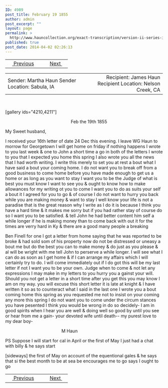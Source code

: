 ```yaml
---
ID: 4989
post_title: February 19 1855
author: admin
post_excerpt: ""
layout: page
permalink: >
  http://www.hauncollection.org/exact-transcription/version-ii-series-ii/february-19-1855/
published: true
post_date: 2014-04-02 02:26:13
---
```

<table style="width: 100%;" align="center">
<tbody>
<tr>
<td width="50%"> <a href="http://www.hauncollection.org/version-2/version-ii-series-ii/feb-12-1855/"><img src="https://lh3.googleusercontent.com/-EFJpxxNiPNw/VqgtWBCZrMI/AAAAAAAAAFU/WfY4lPFWWkg/s800-Ic42/Soeb-Plain-Arrows-8-10px.png" alt="" width="10" height="10" /> Previous</a></td>
<td style="text-align: right;"><a href="http://www.hauncollection.org/version-2/version-ii-series-ii/envelope/">Next <img src="https://lh3.googleusercontent.com/-67k0cYlpXHw/VqgtWKz1MXI/AAAAAAAAAFU/k9PW_Piyurk/s800-Ic42/Soeb-Plain-Arrows-5-10px.png" alt="" width="10" height="10" /></a></td>
</tr>
</tbody>
</table>
<table style="width: 100%;" align="center">
<tbody>
<tr>
<td width="50%">Sender: Martha Haun
Sender Location: Sabula, IA</td>
<td style="text-align: right;">Recipient: James Haun
Recipient Location: Nelson Creek, CA</td>
</tr>
</tbody>
</table>
&nbsp;

[gallery ids="4210,4211"]
<p style="padding-left: 210px;">Feb the 19th 1855</p>
My Sweet husband,

I received your 16th
letter of date 24 Dec this evening. I leave
WG Haun to morrow for Georgetown
I will get home on friday if nothing happens I
wrote to you last week &amp; one to John a short
time a go in both of the letters I wrote to
you that I expected you home this spring
I also wrote you all the news that I
had worth writing. I write this merely
to set you at rest a bout what I have
said a bout your coming home. I do not
want you to break off from a good
business to come home before you
have made enough to get us a home
or as long as you want to stay I
want you to be the Judge of what is
best you must know I want to see
you &amp; ought to know how to make
allowances for my writing ot you to come
I want you to do as suits your self a bout
it I agreed for you to go &amp; of course I
do not want to hurry you back while you
are making money &amp; want to stay I well
know your life is not a paradise that
is the great reason why I write as I do
it is because I think you have a hard time
&amp; it makes me sorry but if you had
rather stay of course do so I want you
to be satisfied. &amp; tell John he had better
content him self a while longer if he is
making money than to come back with out
it for the times are verry hard in Ky &amp;
there are a good many people a breaking

Ben Finell for one I got a letter from home
saying that he was reported to be broke &amp; had
sold som of his property now do not be
distressed or uneasy a bout me but do
the best you can to make money &amp; do
just as you please &amp; al will be wright
with me tell John to perserve a while
longer. I will see what I can do as
soon as I get home &amp; if I can arrange
my affairs which I will certainly try
to do. I will come immediately out if I
do got this will be my last letter if not
I want you to be your own. Judge
when to come &amp; not let any expressions
I may make in my letters to you hurry you
a gainst your will. Should you not
get a letter in a short time after you
get this you may know I am on my
way. you will excuse this short letter
it is late at knight &amp; I have written it so
as to counteract what I said in the last
one I wrote you a bout coming home this
spring as you requested me not to insist
on your coming any more this spring I do
not want you to come under the circum
stances you have pesented I think you
would be wrong in do so decidely-
I am in good spirits when I hear you are
well &amp; doing well so good by until
you see or hear from me a gain-
your devoted wife until death--
my purest love to my dear boy-
<p style="padding-left: 180px;">M Haun</p>
PS Suppose I will start for cal in April or
the first of May I just had a chat with billy &amp; he says start

[sideways]
the first of May on account of the equentional gales &amp; he says that si the best
month to be at sea be encourages me to go says I ought to go

<table style="width: 100%;" align="center">
<tbody>
<tr>
<td width="50%"> <a href="http://www.hauncollection.org/version-2/version-ii-series-ii/feb-12-1855/"><img src="https://lh3.googleusercontent.com/-EFJpxxNiPNw/VqgtWBCZrMI/AAAAAAAAAFU/WfY4lPFWWkg/s800-Ic42/Soeb-Plain-Arrows-8-10px.png" alt="" width="10" height="10" /> Previous</a></td>
<td style="text-align: right;"><a href="http://www.hauncollection.org/version-2/version-ii-series-ii/envelope/">Next <img src="https://lh3.googleusercontent.com/-67k0cYlpXHw/VqgtWKz1MXI/AAAAAAAAAFU/k9PW_Piyurk/s800-Ic42/Soeb-Plain-Arrows-5-10px.png" alt="" width="10" height="10" /></a></td>
</tr>
</tbody>
</table>